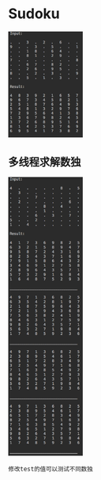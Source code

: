 # Sudoku
<img src="./1.png" width = "30%" />


## 多线程求解数独
<img src="./2.png" width = "30%" />

```shell
修改test的值可以测试不同数独
```
